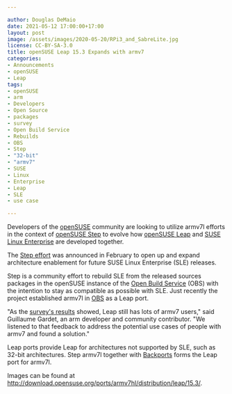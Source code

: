 ```yaml
---

author: Douglas DeMaio
date: 2021-05-12 17:00:00+17:00
layout: post
image: /assets/images/2020-05-20/RPi3_and_SabreLite.jpg
license: CC-BY-SA-3.0
title: openSUSE Leap 15.3 Expands with armv7
categories:
- Announcements
- openSUSE
- Leap
tags:
- openSUSE
- arm
- Developers
- Open Source
- packages
- survey
- Open Build Service
- Rebuilds
- OBS
- Step
- "32-bit"
- "armv7"
- SUSE
- Linux
- Enterprise
- Leap
- SLE
- use case

---
```


Developers of the [openSUSE](https://www.opensuse.org/) community are looking to utilize armv7l efforts in the context of [openSUSE Step](https://news.opensuse.org/2021/02/11/opensuse-new-project-looks-to-build-sle-on-more-architectures/) to evolve how [openSUSE Leap](https://en.opensuse.org/Portal:Leap) and [SUSE Linux Enterprise](https://www.suse.com/products/server/) are developed together.

The [Step effort](https://en.opensuse.org/Portal:Leap/openSUSE:Step) was announced in February to open up and expand architecture enablement for future SUSE Linux Enterprise (SLE) releases.

Step is a community effort to rebuild SLE from the released sources packages in the openSUSE instance of the [Open Build Service](https://build.opensuse.org/) (OBS) with the intention to stay as compatible as possible with SLE. Just recently the project established armv7l in [OBS](https://build.opensuse.org/) as a Leap port. 

"As the [survey's results](https://en.opensuse.org/Portal:15.3/Surveys/ARM_Usecases) showed, Leap still has lots of armv7 users," said Guillaume Gardet, an arm developer and community contributor. "We listened to that feedback to address the potential use cases of people with armv7 and found a solution."

Leap ports provide Leap for architectures not supported by SLE, such as 32-bit architectures. Step armv7l together with [Backports](https://en.opensuse.org/Portal:Backports) forms the Leap port for armv7l.

Images can be found at <http://download.opensuse.org/ports/armv7hl/distribution/leap/15.3/>.
